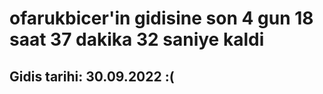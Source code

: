 # ofarukbicer'in gidisine son 4 gun 18 saat 37 dakika 32 saniye kaldi

## Gidis tarihi: 30.09.2022 :(